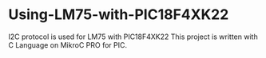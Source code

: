# Using-LM75-with-PIC18F4XK22
I2C protocol is used for LM75 with PIC18F4XK22
This project is written with C Language on MikroC PRO for PIC. 
